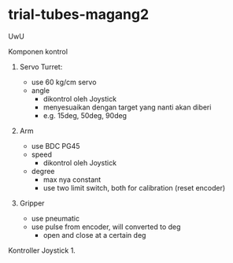 # trial-tubes-magang2
UwU

Komponen kontrol
1. Servo Turret:
    - use 60 kg/cm servo
    - angle
        - dikontrol oleh Joystick
        - menyesuaikan dengan target yang nanti akan diberi
        - e.g. 15deg, 50deg, 90deg

2. Arm
    - use BDC PG45
    - speed
        - dikontrol oleh Joystick
    - degree
        - max nya constant
        - use two limit switch, both for calibration (reset encoder)

3. Gripper
    - use pneumatic
    - use pulse from encoder, will converted to deg
        - open and close at a certain deg

Kontroller
Joystick
1. 